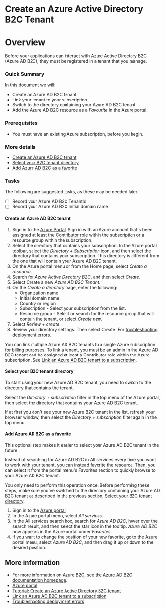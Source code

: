# Create an Azure Active Directory B2C Tenant

# Overview
Before your applications can interact with Azure Active Directory B2C (Azure AD B2C), they must be registered in a tenant that you manage.

### Quick Summary
In this document we will:
- Create an Azure AD B2C tenant
- Link your tenant to your subscription
- Switch to the directory containing your Azure AD B2C tenant
- Add the Azure AD B2C resource as a *Favourite* in the Azure portal.

### Prerequisites
- You must have an existing Azure subscription, before you begin.

### More details
- [Create an Azure AD B2C tenant](#Create-an-Azure-AD-B2C-tenant)
- [Select your B2C tenant directory](#Select-your-B2C-tenant-directory)
- [Add Azure AD B2C as a favorite](#Add-Azure-AD-B2C-as-a-favorite)

### Tasks
The following are suggested tasks, as these may be needed later.
- [ ] Record your Azure AD B2C TenantId
- [ ] Record your Azure AD B2C Initial domain name

#### Create an Azure AD B2C tenant
1. Sign in to the [Azure Portal](https://portal.azure.com/).  Sign in with an Azure account that's been assigned at least the [Contributor](https://docs.microsoft.com/en-us/azure/role-based-access-control/built-in-roles) role within the subscription or a resource group within the subscription.
1. Select the directory that contains your subscription.
	In the Azure portal toolbar, select the *Directory + Subscription* icon, and then select the directory that contains your subscription. This directory is different from the one that will contain your Azure AD B2C tenant.
1. On the Azure portal menu or from the Home page, select *Create a resource*.
1. Search for *Azure Active Directory B2C*, and then select *Create*.
1. Select Create a new *Azure AD B2C Tenant*.
1. On the *Create a directory* page, enter the following:
	- Organization name
	- Initial domain name
	- Country or region
	- Subscription - Select your subscription from the list.
	- Resource group - Select or search for the resource group that will contain the tenant, or select *Create new*.
1. Select *Review + create*.
1. Review your directory settings. Then select Create. For [troubleshooting deployment errors](https://docs.microsoft.com/en-us/azure/azure-resource-manager/templates/common-deployment-errors).

You can link multiple Azure AD B2C tenants to a single Azure subscription for billing purposes. To link a tenant, you must be an admin in the Azure AD B2C tenant and be assigned at least a Contributor role within the Azure subscription. See [Link an Azure AD B2C tenant to a subscription](https://docs.microsoft.com/en-us/azure/active-directory-b2c/billing#link-an-azure-ad-b2c-tenant-to-a-subscription).

#### Select your B2C tenant directory
To start using your new Azure AD B2C tenant, you need to switch to the directory that contains the tenant.

Select the *Directory + subscription* filter in the top menu of the Azure portal, then select the directory that contains your Azure AD B2C tenant.

If at first you don't see your new Azure B2C tenant in the list, refresh your browser window, then select the *Directory + subscription* filter again in the top menu.

#### Add Azure AD B2C as a favorite
This optional step makes it easier to select your Azure AD B2C tenant in the future.

Instead of searching for Azure AD B2C in All services every time you want to work with your tenant, you can instead favorite the resource. Then, you can select it from the portal menu's Favorites section to quickly browse to your Azure AD B2C tenant.

You only need to perform this operation once. Before performing these steps, make sure you've switched to the directory containing your Azure AD B2C tenant as described in the previous section, [Select your B2C tenant directory](#Select-your-B2C-tenant-directory).

1. Sign in to the [Azure portal](https://portal.azure.com/).
1. In the Azure portal menu, select *All services*.
1. In the All services search box, search for *Azure AD B2C*, hover over the search result, and then select the star icon in the tooltip. *Azure AD B2C* now appears in the Azure portal under *Favorites*.
1. If you want to change the position of your new favorite, go to the Azure portal menu, select *Azure AD B2C*, and then drag it up or down to the desired position.

## More information

- For more information on Azure B2C, see [the Azure AD B2C documentation homepage](http://aka.ms/aadb2c). 
- [Azure portal](https://portal.azure.com/)
- [Tutorial: Create an Azure Active Directory B2C tenant](https://docs.microsoft.com/en-us/azure/active-directory-b2c/tutorial-create-tenant)
- [Link an Azure AD B2C tenant to a subscription](https://docs.microsoft.com/en-us/azure/active-directory-b2c/billing#link-an-azure-ad-b2c-tenant-to-a-subscription)
- [Troubleshooting deployment errors](https://docs.microsoft.com/en-us/azure/azure-resource-manager/templates/common-deployment-errors)